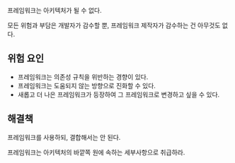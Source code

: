 프레임워크는 아키텍처가 될 수 없다.

모든 위험과 부담은 개발자가 감수할 뿐, 프레임워크 제작자가 감수하는 건 아무것도 없다.

## 위험 요인

- 프레임워크는 의존성 규칙을 위반하는 경향이 있다.
- 프레임워크는 도움되지 않는 방향으로 진화할 수 있다.
- 새롭고 더 나은 프레임워크가 등장하여 그 프레임워크로 변경하고 싶을 수 있다.

## 해결책

프레임워크를 사용하되, 결합해서는 안 된다.

프레임워크는 아키텍처의 바깥쪽 원에 속하는 세부사항으로 취급하라.
